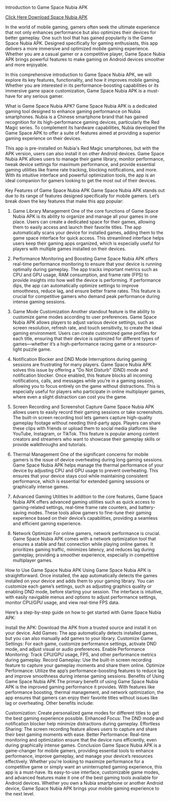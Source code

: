 Introduction to Game Space Nubia APK

[Click Here Download Space Nubia APK](https://tinyurl.com/ycy2rc42)

In the world of mobile gaming, gamers often seek the ultimate experience that not only enhances performance but also optimizes their devices for better gameplay. One such tool that has gained popularity is the Game Space Nubia APK. Designed specifically for gaming enthusiasts, this app delivers a more immersive and optimized mobile gaming experience. Whether you are a casual gamer or a competitive player, Game Space Nubia APK brings powerful features to make gaming on Android devices smoother and more enjoyable.

In this comprehensive introduction to Game Space Nubia APK, we will explore its key features, functionality, and how it improves mobile gaming. Whether you are interested in its performance-boosting capabilities or its immersive game space customization, Game Space Nubia APK is a must-have for any serious gamer.

What is Game Space Nubia APK?
Game Space Nubia APK is a dedicated gaming tool designed to enhance gaming performance on Nubia smartphones. Nubia is a Chinese smartphone brand that has gained recognition for its high-performance gaming devices, particularly the Red Magic series. To complement its hardware capabilities, Nubia developed the Game Space APK to offer a suite of features aimed at providing a superior gaming experience on their devices.

This app is pre-installed on Nubia's Red Magic smartphones, but with the APK version, users can also install it on other Android devices. Game Space Nubia APK allows users to manage their game library, monitor performance, tweak device settings for maximum performance, and provide essential gaming utilities like frame rate tracking, blocking notifications, and more. With its intuitive interface and powerful optimization tools, the app is an ideal companion for gamers looking to get the most out of their devices.

Key Features of Game Space Nubia APK
Game Space Nubia APK stands out due to its range of features designed specifically for mobile gamers. Let’s break down the key features that make this app popular:

1. Game Library Management
One of the core functions of Game Space Nubia APK is its ability to organize and manage all your games in one place. Users can create a dedicated space for their games, allowing them to easily access and launch their favorite titles. The app automatically scans your device for installed games, adding them to the game space interface for quick access. This streamlined interface helps users keep their gaming apps organized, which is especially useful for players with multiple games installed on their devices.

2. Performance Monitoring and Boosting
Game Space Nubia APK offers real-time performance monitoring to ensure that your device is running optimally during gameplay. The app tracks important metrics such as CPU and GPU usage, RAM consumption, and frame rate (FPS) to provide insights into how well the device is performing. If performance dips, the app can automatically optimize settings to improve smoothness, reduce lag, and ensure better frame rates. This feature is crucial for competitive gamers who demand peak performance during intense gaming sessions.

3. Game Mode Customization
Another standout feature is the ability to customize game modes according to user preferences. Game Space Nubia APK allows players to adjust various device settings, such as screen resolution, refresh rate, and touch sensitivity, to create the ideal gaming environment. Users can create customized game profiles for each title, ensuring that their device is optimized for different types of games—whether it’s a high-performance racing game or a resource-light puzzle game.

4. Notification Blocker and DND Mode
Interruptions during gaming sessions are frustrating for many players. Game Space Nubia APK solves this issue by offering a "Do Not Disturb" (DND) mode and notification blocker. Once enabled, this feature blocks all incoming notifications, calls, and messages while you’re in a gaming session, allowing you to focus entirely on the game without distractions. This is especially useful for players who participate in online multiplayer games, where even a slight distraction can cost you the game.

5. Screen Recording and Screenshot Capture
Game Space Nubia APK allows users to easily record their gaming sessions or take screenshots. The built-in screen recording tool lets gamers capture high-quality gameplay footage without needing third-party apps. Players can share these clips with friends or upload them to social media platforms like YouTube, Instagram, or TikTok. This feature is popular among content creators and streamers who want to showcase their gameplay skills or provide walkthroughs and tutorials.

6. Thermal Management
One of the significant concerns for mobile gamers is the issue of device overheating during long gaming sessions. Game Space Nubia APK helps manage the thermal performance of your device by adjusting CPU and GPU usage to prevent overheating. This ensures that your device stays cool while maintaining consistent performance, which is essential for extended gaming sessions or graphically intense games.

7. Advanced Gaming Utilities
In addition to the core features, Game Space Nubia APK offers advanced gaming utilities such as quick access to gaming-related settings, real-time frame rate counters, and battery-saving modes. These tools allow gamers to fine-tune their gaming experience based on their device’s capabilities, providing a seamless and efficient gaming experience.

8. Network Optimizer
For online gamers, network performance is crucial. Game Space Nubia APK comes with a network optimization tool that ensures a stable and fast connection while playing online games. It prioritizes gaming traffic, minimizes latency, and reduces lag during gameplay, providing a smoother experience, especially in competitive multiplayer games.

How to Use Game Space Nubia APK
Using Game Space Nubia APK is straightforward. Once installed, the app automatically detects the games installed on your device and adds them to your gaming library. You can customize each game’s settings, such as adjusting graphics quality or enabling DND mode, before starting your session. The interface is intuitive, with easily navigable menus and options to adjust performance settings, monitor CPU/GPU usage, and view real-time FPS data.

Here’s a step-by-step guide on how to get started with Game Space Nubia APK:

Install the APK: Download the APK from a trusted source and install it on your device.
Add Games: The app automatically detects installed games, but you can also manually add games to your library.
Customize Game Settings: For each game, customize performance settings, activate DND mode, and adjust visual or audio preferences.
Enable Performance Monitoring: Track CPU/GPU usage, FPS, and other performance metrics during gameplay.
Record Gameplay: Use the built-in screen recording feature to capture your gameplay moments and share them online.
Optimize Performance: Utilize the app’s performance-boosting features to reduce lag and improve smoothness during intense gaming sessions.
Benefits of Using Game Space Nubia APK
The primary benefit of using Game Space Nubia APK is the improved gaming performance it provides. With features like performance boosting, thermal management, and network optimization, the app ensures that gamers can enjoy their favorite titles without issues like lag or overheating. Other benefits include:

Customization: Create personalized game modes for different titles to get the best gaming experience possible.
Enhanced Focus: The DND mode and notification blocker help minimize distractions during gameplay.
Effortless Sharing: The screen recording feature allows users to capture and share their best gaming moments with ease.
Better Performance: Real-time monitoring and optimization ensure that the device runs efficiently, even during graphically intense games.
Conclusion
Game Space Nubia APK is a game-changer for mobile gamers, providing essential tools to enhance performance, improve gameplay, and manage your device’s resources effectively. Whether you're looking to maximize performance for a competitive game or simply want an uninterrupted gaming experience, this app is a must-have. Its easy-to-use interface, customizable game modes, and advanced features make it one of the best gaming tools available for Android devices. Whether you own a Nubia smartphone or another Android device, Game Space Nubia APK brings your mobile gaming experience to the next level.
